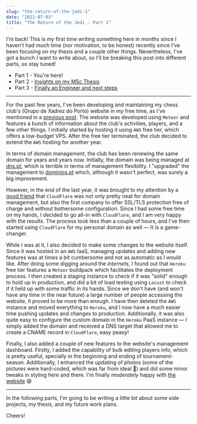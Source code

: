 ```yaml
---
slug: "the-return-of-the-jedi-1"
date: "2021-07-03"
title: "The Return of the Jedi - Part 1"
---
```


I'm back! This is my first time writing something here in months since I haven't had much time (nor motivation, to be honest) recently since I've been focusing on my thesis and a couple other things. Nevertheless, I've got a bunch I want to write about, so I'll be breaking this post into different parts, so stay tuned!

- Part 1 - You're here!
- Part 2 - [Insights on my MSc Thesis](https://blog.ruialves.me/the-return-of-the-jedi-2)
- Part 3 - [Finally an Engineer and next steps](https://blog.ruialves.me/the-return-of-the-jedi-3)

---

For the past few years, I've been developing and maintaining my chess club's (Grupo de Xadrez do Porto) website in my free time, as I've mentioned in a [previous post](https://blog.ruialves.me/a-meteoric-regret). The website was developed using `Meteor` and features a bunch of information about the club's activities, players, and a few other things. I initially started by hosting it using `AWS` free tier, which offers a low-budget VPS. After the free tier terminated, the club decided to extend the `AWS` hosting for another year.

In terms of domain management, the club has been renewing the same domain for years and years now. Initially, the domain was being managed at [dns.pt](https://www.dns.pt/pt/), which is terrible in terms of management flexibility. I "upgraded" the management to [dominios.pt](https://www.dominios.pt/) which, although it wasn't perfect, was surely a big improvement.

However, in the end of the last year, it was brought to my attention by a [good friend](https://miguelpduarte.me/) that `CloudFlare` was not only pretty neat for domain management, but also the first company to offer SSL/TLS protection free of charge and without bothersome configuration. Since I had some free time on my hands, I decided to go all-in with `CloudFlare`, and I am very happy with the results. The process took less than a couple of hours, and I've then started using `CloudFlare` for my personal domain as well — It is a game-changer.

While I was at it, I also decided to make some changes to the website itself. Since it was hosted in an `AWS` IaaS, managing updates and adding new features was at times a bit cumbersome and not as automatic as I would like. After doing some digging around the *internets*, I found out that `Heroku` free tier features a `Meteor` buildpack which facilitates the deployment process. I then created a staging instance to check if it was "solid" enough to hold up in production, and did a bit of load testing using `Locust` to check if it held up with some traffic in its hands. Since we don't have (and won't have any time in the near future) a large number of people accessing the website, it proved to be more than enough. I have then deleted the `AWS` instance and moved everything to `Heroku`, and I now have a much easier time pushing updates and changes to production. Additionally, it was also quite easy to configure the custom domain in the `Heroku` PaaS instance — I simply added the domain and received a DNS target that allowed me to create a CNAME record in `CloudFlare`, easy peasy!

Finally, I also added a couple of new features to the website's management dashboard. Firstly, I added the capability of bulk editing players info, which is pretty useful, specially in the beginning and ending of tournament-season. Additionally, I enhanced the updating of photos (some of the pictures were hard-coded, which was far from ideal 😬) and did some minor tweaks in styling here and there. I'm finally *moderately* happy with [the website](https://www.gxp.pt) 😅

---

In the following parts, I'm going to be writing a little bit about some side projects, my thesis, and my future work plans.

Cheers!
